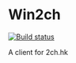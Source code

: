 # Win2ch
[![Build status](https://ci.appveyor.com/api/projects/status/a050x64jibd7fo65?svg=true)](https://ci.appveyor.com/project/mrnovvad/win2ch)

A client for 2ch.hk
